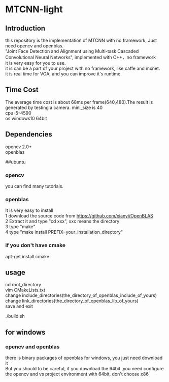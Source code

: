 # MTCNN-light
## Introduction
this repository is the implementation of MTCNN with no framework,  Just need opencv and openblas.  
"Joint Face Detection and Alignment using Multi-task Cascaded Convolutional Neural Networks", implemented with C++，no framework  
it is very easy for you to use.  
it is can be a part of your project with no framework, like caffe and mxnet.  
it is real time for VGA, and you can improve it's runtime.  

## Time Cost
The average time cost is about 68ms per frame(640,480).The result is generated by testing a camera. mini_size is 40     
cpu   i5-4590  
os    windows10   64bit

## Dependencies
opencv  2.0+  
openblas  

##ubuntu   
### opencv    
you can find many tutorials.

### openblas
It is very easy to install  
1 download the source code from https://github.com/xianyi/OpenBLAS  
2 Extract it and type "cd xxx", xxx means the directory  
3 type "make"   
4 type "make install PREFIX=your_installation_directory"   

### if you don't have cmake 
apt-get install cmake

## usage
cd root_directory   
vim CMakeLists.txt   
change   include_directories(the_directory_of_openblas_include_of_yours)  
change   link_directories(the_directory_of_openblas_lib_of_yours)  
save and exit

./build.sh 

## for windows    
### opencv and openblas    
there is binary packages of openblas for windows, you just need download it   
But you should to be careful, if you download the 64bit ,you need configure    
the opencv and vs project environment with 64bit, don't choose x86
